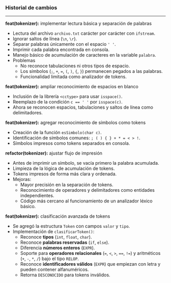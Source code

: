 ### Historial de cambios

---
**feat(tokenizer):** implementar lectura básica y separación de palabras
- Lectura del archivo `archivo.txt` carácter por carácter con `ifstream`.
- Ignorar saltos de línea (`\n`, `\r`).
- Separar palabras únicamente con el espacio `' '`.
- Imprimir cada palabra encontrada en consola.
- Manejo básico de acumulación de caracteres en la variable `palabra`.
- Problemas
  - No reconoce tabulaciones ni otros tipos de espacio.
  - Los símbolos (`;`, `+`, `=`, `(`, `)`, `{`, `}`) permanecen pegados a las palabras.
  - Funcionalidad limitada como analizador de tokens.

**feat(tokenizer):** ampliar reconocimiento de espacios en blanco
- Inclusión de la librería `<cctype>` para usar `isspace()`.
- Reemplazo de la condición `c == ' '` por `isspace(c)`.
- Ahora se reconocen espacios, tabulaciones y saltos de línea como delimitadores.

**feat(tokenizer):** agregar reconocimiento de símbolos como tokens
- Creación de la función `esSimbolo(char c)`.
- Identificación de símbolos comunes: `; ( ) { } + * = < > !`.
- Símbolos impresos como tokens separados en consola.

**refactor(tokenizer):** ajustar flujo de impresión
- Antes de imprimir un símbolo, se vacía primero la palabra acumulada.
- Limpieza de la lógica de acumulación de tokens.
- Tokens impresos de forma más clara y ordenada.
- Mejoras:
  - Mayor precisión en la separación de tokens.
  - Reconocimiento de operadores y delimitadores como entidades independientes.
  - Código más cercano al funcionamiento de un analizador léxico básico.

**feat(tokenizer):** clasificación avanzada de tokens
- Se agregó la estructura `Token` con campos `valor` y `tipo`.
- Implementación de `clasificarToken()`:
  - Reconoce **tipos** (`int`, `float`, `char`).
  - Reconoce **palabras reservadas** (`if`, `else`).
  - Diferencia **números enteros** (`EXPR`).
  - Soporte para **operadores relacionales** (`=`, `<`, `>`, `==`, `!=`) y aritméticos (`+`, `-`, `*`, `/`) bajo el tipo `RELOP`.
  - Reconoce **identificadores válidos** (`EXPR`) que empiezan con letra y pueden contener alfanuméricos.
  - Retorna `DESCONOCIDO` para tokens inválidos.

